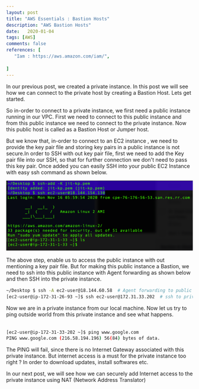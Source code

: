 ```yaml
---
layout: post
title: "AWS Essentials : Bastion Hosts"
description: "AWS Bastion Hosts"
date:   2020-01-04
tags: [AWS]
comments: false
references: [
   "Iam : https://aws.amazon.com/iam/",
   
]
---  
```


In our previous post, we created a private instance. In this post we will see how we can connect to the private host by creating a Bastion Host. Lets get started. 

So in-order to connect to a private instance, we first need a public instance running in our VPC. First we need to connect to this public instance and from this public instance we need to connect to the private instance. Now this public host is called as a Bastion Host or Jumper host.  

But we know that, in-order to connect to an EC2 instance , we need to provide the key pair file and storing key pairs in a public instance is not secure.In order to SSH with out key pair file, first we need to add the Key pair file into our SSH, so that for further connection we don't need to pass this key pair.  Once added you can easily SSH into your public EC2 Instance with easy ssh command as shown below. 

<img src="../../images/2020-11-17-10-13-49.png" class="img-responsive"/>

The above step, enable us to access the public instance with out mentioning a key pair file. But for making this public instance a Bastion, we need to ssh into this public instance with Agent forwarding as shown below and then SSH into the private instance.

```bash
~/Desktop $ ssh -A ec2-user@18.144.60.58  # Agent forwarding to public instance
[ec2-user@ip-172-31-26-93 ~]$ ssh ec2-user@172.31.33.202  # ssh to private inst.
```
Now we are in a private instance from our local machine. Now let us try to ping outside world from this private instance and see what happens. 

```bash

[ec2-user@ip-172-31-33-202 ~]$ ping www.google.com
PING www.google.com (216.58.194.196) 56(84) bytes of data.

```
The PING will fail, since there is no Internet Gateway associated with this private instance. But internet access is a must for the private instance too right ? In order to download updates, install softwares etc.   

In our next post, we will see how we can securely add Internet access to the private instance using NAT (Network Address Translator)